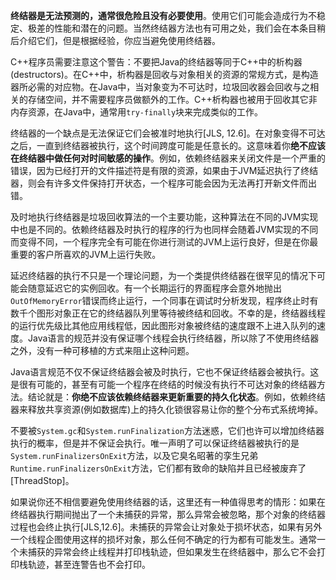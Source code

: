 
**终结器是无法预测的，通常很危险且没有必要使用**。使用它们可能会造成行为不稳定、极差的性能和潜在的问题。当然终结器方法也有可用之处，我们会在本条目稍后介绍它们，但是根据经验，你应当避免使用终结器。

C++程序员需要注意这个警告：不要把Java的终结器等同于C++中的析构器(destructors)。在C++中，析构器是回收与对象相关的资源的常规方式，是构造器所必需的对应物。在Java中，当对象变为不可达时，垃圾回收器会回收与之相关的存储空间，并不需要程序员做额外的工作。C++析构器也被用于回收其它非内存资源，在Java中，通常用`try-finally`块来完成类似的工作。

终结器的一个缺点是无法保证它们会被准时地执行[JLS, 12.6]。在对象变得不可达之后，一直到终结器被执行，这个时间跨度可能是任意长的。这意味着你**绝不应该在终结器中做任何对时间敏感的操作**。例如，依赖终结器来关闭文件是一个严重的错误，因为已经打开的文件描述符是有限的资源，如果由于JVM延迟执行了终结器，则会有许多文件保持打开状态，一个程序可能会因为无法再打开新文件而出错。

及时地执行终结器是垃圾回收算法的一个主要功能，这种算法在不同的JVM实现中也是不同的。依赖终结器及时执行的程序的行为也同样会随着JVM实现的不同而变得不同，一个程序完全有可能在你进行测试的JVM上运行良好，但是在你最重要的客户所喜欢的JVM上运行失败。

延迟终结器的执行不只是一个理论问题，为一个类提供终结器在很罕见的情况下可能会随意延迟它的实例回收。有一个长期运行的界面程序会意外地抛出`OutOfMemoryError`错误而终止运行，一个同事在调试时分析发现，程序终止时有数千个图形对象正在它的终结器队列里等待被终结和回收。不幸的是，终结器线程的运行优先级比其他应用线程低，因此图形对象被终结的速度跟不上进入队列的速度。Java语言的规范并没有保证哪个线程会执行终结器，所以除了不使用终结器之外，没有一种可移植的方式来阻止这种问题。

Java语言规范不仅不保证终结器会被及时执行，它也不保证终结器会被执行。这是很有可能的，甚至有可能一个程序在终结的时候没有执行不可达对象的终结器方法。结论就是：**你绝不应该依赖终结器来更新重要的持久化状态**。例如，依赖终结器来释放共享资源(例如数据库)上的持久化锁很容易让你的整个分布式系统垮掉。

不要被`System.gc`和`System.runFinalization`方法迷惑，它们也许可以增加终结器执行的概率，但是并不保证会执行。唯一声明了可以保证终结器被执行的是`System.runFinalizersOnExit`方法，以及它臭名昭著的孪生兄弟`Runtime.runFinalizersOnExit`方法，它们都有致命的缺陷并且已经被废弃了[ThreadStop]。

如果说你还不相信要避免使用终结器的话，这里还有一种值得思考的情形：如果在终结器执行期间抛出了一个未捕获的异常，那么异常会被忽略，那个对象的终结器过程也会终止执行[JLS,12.6]。未捕获的异常会让对象处于损坏状态，如果有另外一个线程企图使用这样的损坏对象，那么任何不确定的行为都有可能发生。通常一个未捕获的异常会终止线程并打印栈轨迹，但如果发生在终结器中，那么它不会打印栈轨迹，甚至连警告也不会打印。

